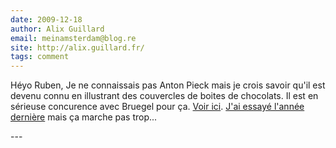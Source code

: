 ```yaml
---
date: 2009-12-18
author: Alix Guillard
email: meinamsterdam@blog.re
site: http://alix.guillard.fr/
tags: comment
---
```


<p>Héyo Ruben, Je ne connaissais pas Anton Pieck mais je crois savoir qu'il est devenu connu en illustrant des couvercles de boites de chocolats. Il est en sérieuse concurence avec Bruegel pour ça. <a href="https://www.google.cz/search?tbm=isch&q=Pieter%2BBruegel%2Bwinter&gws_rd=cr,ssl&dcr=0&ei=tJzeWem8AszcgAauwKr4Dg">Voir ici</a>. <a href="/les-canaux-gelent">J'ai essayé l'année dernière</a> mais ça marche pas trop...</p>
---